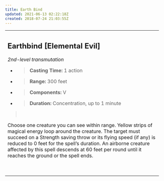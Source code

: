 ```yaml
---
title: Earth Bind
updated: 2021-06-13 02:22:18Z
created: 2018-07-24 21:03:55Z
---
```


<table><tbody><tr class="odd"><td><h2 id="earthbind-elemental-evil"><strong>Earthbind</strong> [Elemental Evil]</h2><p><em>2nd-level transmutation</em></p><ul><li><blockquote><p><strong>Casting Time:</strong> 1 action</p></blockquote></li><li><blockquote><p><strong>Range:</strong> 300 feet</p></blockquote></li><li><blockquote><p><strong>Components:</strong> V</p></blockquote></li><li><blockquote><p><strong>Duration:</strong> Concentration, up to 1 minute</p></blockquote></li></ul><blockquote><p> </p></blockquote><p>Choose one creature you can see within range. Yellow strips of magical energy loop around the creature. The target must succeed on a Strength saving throw or its flying speed (if any) is reduced to 0 feet for the spell’s duration. An airborne creature affected by this spell descends at 60 feet per round until it reaches the ground or the spell ends.</p><p> </p></td></tr></tbody></table>